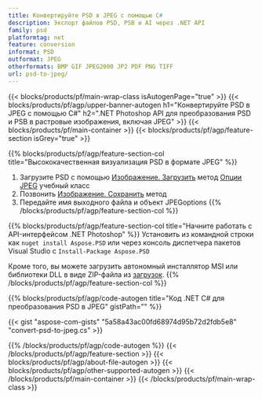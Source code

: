 ```yaml
---
title: Конвертируйте PSD в JPEG с помощью C#
description: Экспорт файлов PSD, PSB и AI через .NET API
family: psd
platformtag: net
feature: conversion
informat: PSD
outformat: JPEG
otherformats: BMP GIF JPEG2000 JP2 PDF PNG TIFF
url: psd-to-jpeg/
---
```


{{< blocks/products/pf/main-wrap-class isAutogenPage="true" >}}
{{< blocks/products/pf/agp/upper-banner-autogen h1="Конвертируйте PSD в JPEG с помощью C#" h2=".NET Photoshop API для преобразования PSD и PSB в растровые изображения, включая JPEG" >}}
{{< blocks/products/pf/main-container >}}
{{< blocks/products/pf/agp/feature-section isGrey="true" >}}

{{% blocks/products/pf/agp/feature-section-col title="Высококачественная визуализация PSD в формате JPEG" %}}
1. Загрузите PSD с помощью [Изображение. Загрузить](https://apireference.aspose.com/psd/net/aspose.psd/image/methods/load/index) метод
 [Опции JPEG](https://apireference.aspose.com/psd/net/aspose.psd.imageoptions/jpegoptions) учебный класс
1. Позвонить [Изображение. Сохранить](https://apireference.aspose.com/psd/net/aspose.psd/image/methods/save/index) метод
1. Передайте имя выходного файла и объект JPEGoptions
{{% /blocks/products/pf/agp/feature-section-col %}}

{{% blocks/products/pf/agp/feature-section-col title="Начните работать с API-интерфейсом .NET Photoshop" %}}
Установить из командной строки как ```nuget install Aspose.PSD``` или через консоль диспетчера пакетов Visual Studio с ```Install-Package Aspose.PSD```

Кроме того, вы можете загрузить автономный инсталлятор MSI или библиотеки DLL в виде ZIP-файла из [загрузок](https://releases.aspose.com/psd/net).
{{% /blocks/products/pf/agp/feature-section-col %}}

{{% blocks/products/pf/agp/code-autogen title="Код .NET C# для преобразования PSD в JPEG" gistPath="" %}}

{{< gist "aspose-com-gists" "5a58a43ac00fd68974d95b72d2fdb5e8" "convert-psd-to-jpeg.cs" >}}

{{% /blocks/products/pf/agp/code-autogen %}}
{{< /blocks/products/pf/agp/feature-section >}}
{{< blocks/products/pf/agp/about-file-autogen >}}
{{< blocks/products/pf/agp/other-supported-autogen >}}
{{< /blocks/products/pf/main-container >}}
{{< /blocks/products/pf/main-wrap-class >}}
